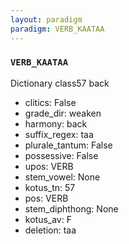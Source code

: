 ```yaml
---
layout: paradigm
paradigm: VERB_KAATAA
---
```

### ` VERB_KAATAA `

Dictionary class57 back
* clitics: False
* grade_dir: weaken
* harmony: back
* suffix_regex: taa
* plurale_tantum: False
* possessive: False
* upos: VERB
* stem_vowel: None
* kotus_tn: 57
* pos: VERB
* stem_diphthong: None
* kotus_av: F
* deletion: taa
